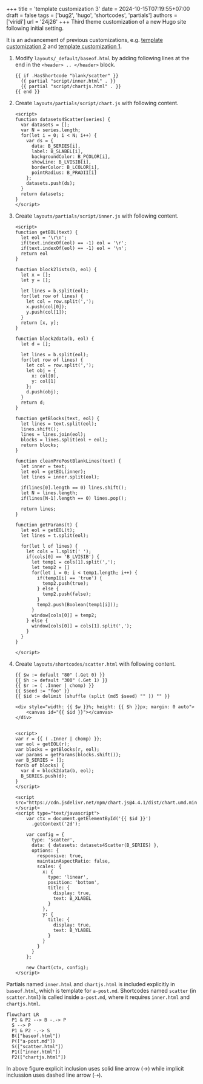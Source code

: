 +++
title = 'template customization 3'
date = 2024-10-15T07:19:55+07:00
draft = false
tags = ['bug2', 'hugo', 'shortcodes', 'partials']
authors = ['viridi']
url = '24j26'
+++
Third theme customization of a new Hugo site following initial setting.

<!--more-->

It is an advancement of previous customizations, e.g. [template customization 2](../24j17/) and [template customization 1](..//24j15/).

1. Modify `layouts/_default/baseof.html` by adding following lines at the end in the `<header> .. </header>` block.
    ```
    {{ if .HasShortcode "blank/scatter" }}
      {{ partial "script/inner.html" . }}
      {{ partial "script/chartjs.html" . }}
    {{ end }}
    ``` 
2. Create `layouts/partials/script/chart.js` with following content.
    ```
    <script>
    function datasets4Scatter(series) {
      var datasets = [];
      var N = series.length;
      for(let i = 0; i < N; i++) {
        var ds = {
          data: B_SERIES[i],
          label: B_SLABEL[i],
          backgroundColor: B_PCOLOR[i],
          showLine: B_LVISIB[i],
          borderColor: B_LCOLOR[i],
          pointRadius: B_PRADII[i]
        };
        datasets.push(ds);
      }
      return datasets;
    }
    </script>
    ```
3. Create `layouts/partials/script/inner.js` with following content.
    ```
    <script>
    function getEOL(text) {
      let eol = '\r\n';
      if(text.indexOf(eol) == -1) eol = '\r';
      if(text.indexOf(eol) == -1) eol = '\n';
      return eol
    }

    function block2lists(b, eol) {
      let x = [];
      let y = [];
      
      let lines = b.split(eol);
      for(let row of lines) {
        let col = row.split(',');
        x.push(col[0]);
        y.push(col[1]);
      }
      return [x, y];
    }

    function block2data(b, eol) {
      let d = [];
      
      let lines = b.split(eol);
      for(let row of lines) {
        let col = row.split(',');
        let obj = {
          x: col[0],
          y: col[1]
        };
        d.push(obj);
      }
      return d;
    }

    function getBlocks(text, eol) { 
      let lines = text.split(eol);
      lines.shift();
      lines = lines.join(eol);
      blocks = lines.split(eol + eol);
      return blocks;
    }

    function cleanPrePostBlankLines(text) {
      let inner = text;
      let eol = getEOL(inner);
      let lines = inner.split(eol);
      
      if(lines[0].length == 0) lines.shift();
      let N = lines.length;
      if(lines[N-1].length == 0) lines.pop();
      
      return lines;
    }

    function getParams(t) {
      let eol = getEOL(t);
      let lines = t.split(eol);
      
      for(let l of lines) {
        let cols = l.split(' ');
        if(cols[0] == 'B_LVISIB') {
          let temp1 = cols[1].split(',');
          let temp2 = []
          for(let i = 0; i < temp1.length; i++) {
            if(temp1[i] == 'true') {
              temp2.push(true);
            } else {
              temp2.push(false);
            }
            temp2.push(Boolean(temp1[i]));
          }
          window[cols[0]] = temp2;
        } else {
          window[cols[0]] = cols[1].split(',');
        }
      }
    }

    </script>
    ```
4. Create `layouts/shortcodes/scatter.html` with following content.
    ```
    {{ $w := default "80" (.Get 0) }}
    {{ $h := default "300" (.Get 1) }}
    {{ $r := ( .Inner | chomp) }}
    {{ $seed := "foo" }}
    {{ $id := delimit (shuffle (split (md5 $seed) "" )) "" }}

    <div style="width: {{ $w }}%; height: {{ $h }}px; margin: 0 auto">
        <canvas id="{{ $id }}"></canvas>
    </div>


    <script>
    var r = {{ ( .Inner | chomp) }};
    var eol = getEOL(r);
    var blocks = getBlocks(r, eol);
    var params = getParams(blocks.shift());
    var B_SERIES = [];
    for(b of blocks) {
      var d = block2data(b, eol);
      B_SERIES.push(d);
    }
    </script>

    <script src="https://cdn.jsdelivr.net/npm/chart.js@4.4.1/dist/chart.umd.min.js"></script>
    <script type="text/javascript">
        var ctx = document.getElementById('{{ $id }}')
          .getContext('2d');
        
        var config = {
          type: 'scatter',
          data: { datasets: datasets4Scatter(B_SERIES) },
          options: {
            responsive: true,
            maintainAspectRatio: false,
            scales: {
              x: {
                type: 'linear',
                position: 'bottom',
                title: {
                  display: true,
                  text: B_XLABEL
                }
              },
              y: {
                title: {
                  display: true,
                  text: B_YLABEL
                }
              }
            }
          }
        };
        
        new Chart(ctx, config);
    </script>
    ```
Partials named `inner.html` and `chartjs.html` is included explicitly in `baseof.html`, which is template for `a-post.md`. Shortcodes named `scatter` (in `scatter.html`) is called inside `a-post.md`, where it requires `inner.html` and `chartjs.html`.

```mermaid
flowchart LR
  P1 & P2 --> B -.-> P
  S --> P
  P1 & P2 -.-> S
  B(["baseof.html"])
  P(["a-post.md"])
  S(["scatter.html"])
  P1(["inner.html"])
  P2(["chartjs.html"])
```

In above figure explicit inclusion uses solid line arrow (&rarr;) while implicit inclussion uses dashed line arrow (&#8674;).

